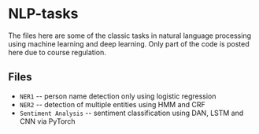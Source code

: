 # NLP-tasks

The files here are some of the classic tasks in natural language processing using machine learning and deep learning. Only part of the code is posted here due to course regulation.

## Files
- `NER1` -- person name detection only using logistic regression
- `NER2` -- detection of multiple entities using HMM and CRF
- `Sentiment Analysis` -- sentiment classification using DAN, LSTM and CNN via PyTorch

